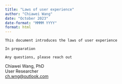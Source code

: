 ```yaml
---
title: "Laws of user experience"
author: "Chiawei Wang"
date: "October 2023"
date-format: "MMMM YYYY"
format: html
---
```


`This document introduces the laws of user experience`

`In preparation`

`Any questions, please reach out`

Chiawei Wang, PhD\
User Researcher\
[ch.wng\@outlook.com](mailto:ch.wng@outlook.com)

